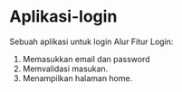 # Aplikasi-login
Sebuah aplikasi untuk login
Alur Fitur Login:
1. Memasukkan email dan password
2. Memvalidasi masukan.
3. Menampilkan halaman home.
